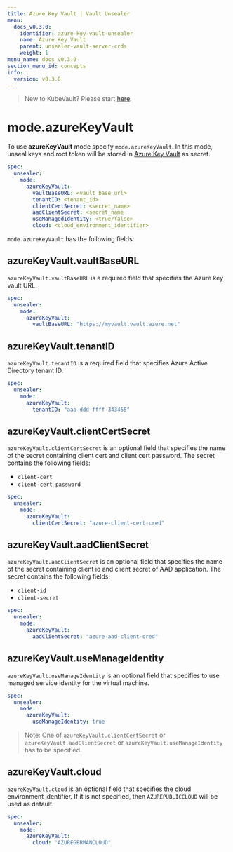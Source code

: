 ```yaml
---
title: Azure Key Vault | Vault Unsealer
menu:
  docs_v0.3.0:
    identifier: azure-key-vault-unsealer
    name: Azure Key Vault
    parent: unsealer-vault-server-crds
    weight: 1
menu_name: docs_v0.3.0
section_menu_id: concepts
info:
  version: v0.3.0
---
```


> New to KubeVault? Please start [here](/docs/v0.3.0/concepts/README).

# mode.azureKeyVault

To use **azureKeyVault** mode specify `mode.azureKeyVault`. In this mode, unseal keys and root token will be stored in [Azure Key Vault](https://docs.microsoft.com/en-us/azure/key-vault/key-vault-overview) as secret.

```yaml
spec:
  unsealer:
    mode:
      azureKeyVault:
        vaultBaseURL: <vault_base_url>
        tenantID: <tenant_id>
        clientCertSecret: <secret_name>
        aadClientSecret: <secret_name
        useManagedIdentity: <true/false>
        cloud: <cloud_environment_identifier>
```

`mode.azureKeyVault` has the following fields:

## azureKeyVault.vaultBaseURL

`azureKeyVault.vaultBaseURL` is a required field that specifies the Azure key vault URL.

```yaml
spec:
  unsealer:
    mode:
      azureKeyVault:
        vaultBaseURL: "https://myvault.vault.azure.net"
```

## azureKeyVault.tenantID

`azureKeyVault.tenantID` is a required field that specifies Azure Active Directory tenant ID.

```yaml
spec:
  unsealer:
    mode:
      azureKeyVault:
        tenantID: "aaa-ddd-ffff-343455"
```

## azureKeyVault.clientCertSecret

`azureKeyVault.clientCertSecret` is an optional field that specifies the name of the secret containing client cert and client cert password. The secret contains the following fields:

- `client-cert`
- `client-cert-password`

```yaml
spec:
  unsealer:
    mode:
      azureKeyVault:
        clientCertSecret: "azure-client-cert-cred"
```

## azureKeyVault.aadClientSecret

`azureKeyVault.aadClientSecret` is an optional field that specifies the name of the secret containing client id and client secret of AAD application. The secret contains the following fields:

- `client-id`
- `client-secret`

```yaml
spec:
  unsealer:
    mode:
      azureKeyVault:
        aadClientSecret: "azure-aad-client-cred"
```

## azureKeyVault.useManageIdentity

`azureKeyVault.useManageIdentity` is an optional field that specifies to use managed service identity for the virtual machine.

```yaml
spec:
  unsealer:
    mode:
      azureKeyVault:
        useManageIdentity: true
```

> Note: One of `azureKeyVault.clientCertSecret` or `azureKeyVault.aadClientSecret` or `azureKeyVault.useManageIdentity` has to be specified.

## azureKeyVault.cloud

`azureKeyVault.cloud` is an optional field that specifies the cloud environment identifier. If it is not specified, then `AZUREPUBLICCLOUD` will be used as default.

```yaml
spec:
  unsealer:
    mode:
      azureKeyVault:
        cloud: "AZUREGERMANCLOUD"
```
